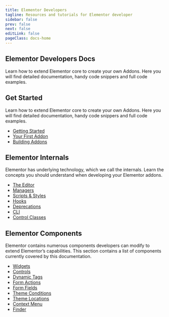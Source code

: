 ```yaml
---
title: Elementor Developers
tagline: Resources and tutorials for Elementor developer
sidebar: false
prev: false
next: false
editLink: false
pageClass: docs-home
---
```


<section id="home-hero">
  <h1>Elementor Developers Docs</h1>
  <p>Learn how to extend Elementor core to create your own Addons. Here you will find detailed documentation, handy code snippers and full code examples.</p>
</section>

<section id="home-get-started" class="home-content">
  <div>
    <h2>Get Started</h2>
    <p>Learn how to extend Elementor core to create your own Addons. Here you will find detailed documentation, handy code snippers and full code examples.</p>
  </div>
  <div>
    <ul>
      <li><a href="./getting-started/">Getting Started</a></li>
      <li><a href="./getting-started/first-addon/">Your First Addon</a></li>
      <li><a href="./addons/">Building Addons</a></li>
    </ul>
  </div>
</section>

<section id="home-internals" class="home-content">
  <div>
    <h2>Elementor Internals</h2>
    <p>Elementor has underlying technology, which we call the internals. Learn the concepts you should understand when developing your Elementor addons.</p>
  </div>
  <div>
    <ul>
      <li><a href="./editor/">The Editor</a></li>
      <li><a href="./managers/">Managers</a></li>
      <li><a href="./scripts-styles/">Scripts &amp; Styles</a></li>
      <li><a href="./hooks/">Hooks</a></li>
      <li><a href="./deprecations/">Deprecations</a></li>
      <li><a href="./cli/">CLI</a></li>
      <li><a href="./control-classes/">Control Classes</a></li>
    </ul>
  </div>
</section>

<section id="home-components" class="home-content">
  <div>
    <h2>Elementor Components</h2>
    <p>Elementor contains numerous components developers can modify to extend Elementor’s capabilities. This section contains a list of components currently covered by this documentation.</p>
  </div>
  <div>
    <ul>
      <li><a href="./widgets/">Widgets</a></li>
      <li><a href="./controls/">Controls</a></li>
      <li><a href="./dynamic-tags/">Dynamic Tags</a></li>
      <li><a href="./form-actions/">Form Actions</a></li>
      <li><a href="./form-fields/">Form Fields</a></li>
      <li><a href="./theme-conditions/">Theme Conditions</a></li>
      <li><a href="./themes/">Theme Locations</a></li>
      <li><a href="./context-menu/">Context Menu</a></li>
      <li><a href="./finder/">Finder</a></li>
    </ul>
  </div>
</section>
